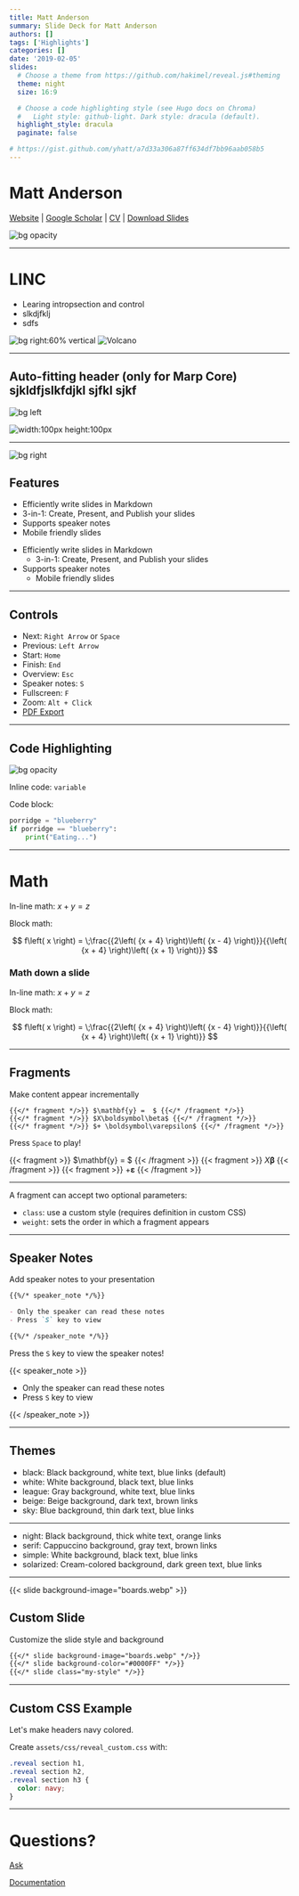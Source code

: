 ```yaml
---
title: Matt Anderson
summary: Slide Deck for Matt Anderson
authors: []
tags: ['Highlights']
categories: []
date: '2019-02-05'
slides:
  # Choose a theme from https://github.com/hakimel/reveal.js#theming
  theme: night
  size: 16:9

  # Choose a code highlighting style (see Hugo docs on Chroma)
  #   Light style: github-light. Dark style: dracula (default).
  highlight_style: dracula
  paginate: false

# https://gist.github.com/yhatt/a7d33a306a87ff634df7bb96aab058b5
---
```


# Matt Anderson

[Website](https://andersonrayner.github.io/) | [Google Scholar](https://scholar.google.com/citations?user=yG6xm2gAAAAJ) | [CV](https://github.com/AndersonRayner/cv/releases/download/main/ANDERSON_Matt.pdf) | [Download Slides](https://github.com/AndersonRayner/AndersonRayner.github.io/releases/download/main/ANDERSON_Matt_Slides.pdf)

![bg opacity ](images/river/colorado_river1.jpg)

---

# LINC
- Learing intropsection and control
- slkdjfklj
- sdfs

<!-- ![width:100px height:100px](./image.jpg) ![width:100px height:100px](./image.jpg)
![width:100px height:100px](./image.jpg) ![width:100px height:100px](./image.jpg) -->

<!-- ![bg](./image.jpg) ![bg](./image.jpg) -->
<!-- ![bg](./image.jpg) -->
![bg right:60% vertical ](images/image.jpg)
![Volcano](images/volcano/volcano0.jpg)
<!-- ![](./image.jpg) -->

---

## <!--fit--> Auto-fitting header (only for Marp Core) sjkldfjslkfdjkl sjfkl sjkf
![bg left](./image.jpg)

![width:100px height:100px](./image.jpg)


---

![bg right](./image.jpg)

## Features

- Efficiently write slides in Markdown
- 3-in-1: Create, Present, and Publish your slides
- Supports speaker notes
- Mobile friendly slides

* Efficiently write slides in Markdown
  * 3-in-1: Create, Present, and Publish your slides
* Supports speaker notes
  * Mobile friendly slides


---

## Controls

- Next: `Right Arrow` or `Space`
- Previous: `Left Arrow`
- Start: `Home`
- Finish: `End`
- Overview: `Esc`
- Speaker notes: `S`
- Fullscreen: `F`
- Zoom: `Alt + Click`
- [PDF Export](https://revealjs.com/pdf-export/)

---

## Code Highlighting
![bg opacity](https://yhatt-marp-cli-example.netlify.com/assets/gradient.jpg)

Inline code: `variable`

Code block:

```python
porridge = "blueberry"
if porridge == "blueberry":
    print("Eating...")
```

---

# Math

In-line math: $x + y = z$

Block math:

$$
f\left( x \right) = \;\frac{{2\left( {x + 4} \right)\left( {x - 4} \right)}}{{\left( {x + 4} \right)\left( {x + 1} \right)}}
$$


### Math down a slide
In-line math: $x + y = z$

Block math:

$$
f\left( x \right) = \;\frac{{2\left( {x + 4} \right)\left( {x - 4} \right)}}{{\left( {x + 4} \right)\left( {x + 1} \right)}}
$$


---

## Fragments

Make content appear incrementally

```
{{</* fragment */>}} $\mathbf{y} =  $ {{</* /fragment */>}}
{{</* fragment */>}} $X\boldsymbol\beta$ {{</* /fragment */>}}
{{</* fragment */>}} $+ \boldsymbol\varepsilon$ {{</* /fragment */>}}
```

Press `Space` to play!

{{< fragment >}} $\mathbf{y} =  $ {{< /fragment >}}
{{< fragment >}} $X\boldsymbol\beta$ {{< /fragment >}}
{{< fragment >}} $+ \boldsymbol\varepsilon$ {{< /fragment >}}

---

A fragment can accept two optional parameters:

- `class`: use a custom style (requires definition in custom CSS)
- `weight`: sets the order in which a fragment appears

---

## Speaker Notes

Add speaker notes to your presentation

```markdown
{{%/* speaker_note */%}}

- Only the speaker can read these notes
- Press `S` key to view

{{%/* /speaker_note */%}}
```

Press the `S` key to view the speaker notes!

{{< speaker_note >}}

- Only the speaker can read these notes
- Press `S` key to view

{{< /speaker_note >}}

---

## Themes

- black: Black background, white text, blue links (default)
- white: White background, black text, blue links
- league: Gray background, white text, blue links
- beige: Beige background, dark text, brown links
- sky: Blue background, thin dark text, blue links

---

- night: Black background, thick white text, orange links
- serif: Cappuccino background, gray text, brown links
- simple: White background, black text, blue links
- solarized: Cream-colored background, dark green text, blue links

---

{{< slide background-image="boards.webp" >}}

## Custom Slide

Customize the slide style and background

```markdown
{{</* slide background-image="boards.webp" */>}}
{{</* slide background-color="#0000FF" */>}}
{{</* slide class="my-style" */>}}
```

---

## Custom CSS Example

Let's make headers navy colored.

Create `assets/css/reveal_custom.css` with:

```css
.reveal section h1,
.reveal section h2,
.reveal section h3 {
  color: navy;
}
```

---

# Questions?

[Ask](https://discord.gg/z8wNYzb)

[Documentation](https://wowchemy.com/docs/content/slides/)

